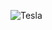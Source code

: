 
![Tesla](https://github.com/RicardoSalazarIbarra/Tesla-Pagina/assets/73122960/f35c24f0-4955-4450-9a54-36bc3202df13)
